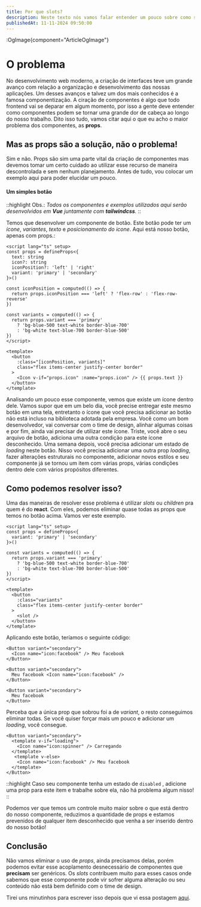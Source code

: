 ```yaml
---
title: Por que slots?
description: Neste texto nós vamos falar entender um pouco sobre como slots podem contribuir para a criação de componentes mais genéricos e escaláveis.
publishedAt: 11-11-2024 09:50:00
---
```


:OgImage{component="ArticleOgImage"}

# O problema

No desenvolvimento web moderno, a criação de interfaces teve um grande avanço com relação a organização e desenvolvimento das nossas aplicações. Um desses avanços e talvez um dos mais conhecidos é a famosa componentização.
A ciração de componentes é algo que todo frontend vai se deparar em algum momento, por isso a gente deve entender como componentes podem se tornar uma grande dor de cabeça ao longo do nosso trabalho.
Dito isso tudo, vamos citar aqui o que eu acho o maior problema dos componentes, as **props**.

## Mas as props são a solução, não o problema!

Sim e não. Props são sim uma parte vital da criação de componentes mas devemos tomar um certo cuidado ao utilizar esse recurso de maneira descontrolada e sem nenhum planejamento.
Antes de tudo, vou colocar um exemplo aqui para poder elucidar um pouco.

#### Um simples botão

::highlight
Obs.: _Todos os componentes e exemplos utilizados aqui serão desenvolvidos em **Vue** juntamente com **tailwindcss**._
::

Temos que desenvolver um componente de botão. Este botão pode ter um _ícone_, _variantes_, _texto_ e _posicionamento do icone_.
Aqui está nosso botão, apenas com props.:

```vue
<script lang="ts" setup>
const props = defineProps<{
  text: string
  icon?: string
  iconPosition?: 'left' | 'right'
  variant: 'primary' | 'secondary'
}>()

const iconPosition = computed(() => {
  return props.iconPosition === 'left' ? 'flex-row' : 'flex-row-reverse'
})

const variants = computed(() => {
  return props.variant === 'primary'
    ? 'bg-blue-500 text-white border-blue-700'
    : 'bg-white text-blue-700 border-blue-500'
})
</script>

<template>
  <button
    :class="[iconPosition, variants]"
    class="flex items-center justify-center border"
  >
    <Icon v-if="props.icon" :name="props.icon" /> {{ props.text }}
  </button>
</template>
```

Analisando um pouco esse componente, vemos que existe um ícone dentro dele. Vamos supor que em um belo dia, você precise entregar este mesmo botão em uma tela, entretanto o ícone que você precisa adicionar ao botão não está incluso na biblioteca adotada pela empresa. Você como um bom desenvolvedor, vai conversar com o time de design, alinhar algumas coisas e por fim, ainda vai precisar de utilizar este ícone.
Triste, você abre o seu arquivo de botão, adiciona uma outra condição para este ícone desconhecido.
Uma semana depois, você precisa adicionar um estado de _loading_ neste botão. Nisso você precisa adicionar uma outra prop _loading_, fazer alterações estruturais no componente, adicionar novos estilos e seu componente já se tornou um item com várias props, várias condições dentro dele com vários propósitos diferentes.

## Como podemos resolver isso?

Uma das maneiras de resolver esse problema é utilizar _slots_ ou _children_ pra quem é do **react**.
Com eles, podemos eliminar quase todas as props que temos no botão acima.
Vamos ver este exemplo.

```vue
<script lang="ts" setup>
const props = defineProps<{
  variant: 'primary' | 'secondary'
}>()

const variants = computed(() => {
  return props.variant === 'primary'
    ? 'bg-blue-500 text-white border-blue-700'
    : 'bg-white text-blue-700 border-blue-500'
})
</script>

<template>
  <button
    :class="variants"
    class="flex items-center justify-center border"
  >
    <slot />
  </button>
</template>
```

Aplicando este botão, teríamos o seguinte código:

```vue
<Button variant="secondary">
  <Icon name="icon:facebook" /> Meu facebook
</Button>

<Button variant="secondary">
  Meu facebook <Icon name="icon:facebook" />
</Button>

<Button variant="secondary">
  Meu facebook
</Button>
```

Perceba que a única prop que sobrou foi a de _variant_, o resto conseguimos eliminar todas.
Se você quiser forçar mais um pouco e adicionar um _loading_, você consegue.

```vue
<Button variant="secondary">
  <template v-if="loading">
    <Icon name="icon:spinner" /> Carregando
  </template>
   <template v-else>
    <Icon name="icon:facebook" /> Meu facebook
  </template>
</Button>
```

::highlight
Caso seu componente tenha um estado de `disabled` , adicione uma prop para este item e trabalhe sobre ela, não há problema algum nisso!
::

Podemos ver que temos um controle muito maior sobre o que está dentro do nosso componente, reduzimos a quantidade de props e estamos prevenidos de qualquer item desconhecido que venha a ser inserido dentro do nosso botão!

## Conclusão

Não vamos eliminar o uso de _props_, ainda precisamos delas, porém podemos evitar esse acoplamento desnecessário de componentes que **precisam** ser genéricos. Os _slots_ contribuem muito para esses casos onde sabemos que esse componente pode vir sofrer alguma alteração ou seu conteúdo não está bem definido com o time de design.

Tirei uns minutinhos para escrever isso depois que vi essa postagem [aqui](https://bsky.app/profile/lixeletto.bsky.social/post/3lae6fi5pmh2n).
